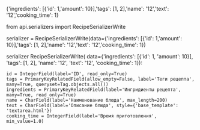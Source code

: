 

{'ingredients': [{'id': 1,'amount': 10}],'tags': [1, 2],'name': '12','text': '12','cooking_time': 1}


from api.serializers import RecipeSerializerWrite

serializer = RecipeSerializerWrite(data={'ingredients': [{'id': 1,'amount': 10}],'tags': [1, 2],'name': '12','text': '12','cooking_time': 1})

serializer
RecipeSerializerWrite(
    data={'ingredients': [{'id': 1, 'amount': 10}], 'tags': [1, 2], 'name': '12', 'text': '12', 'cooking_time': 1}):
    
    id = IntegerField(label='ID', read_only=True)
    tags = PrimaryKeyRelatedField(allow_empty=False, label='Теги рецепта', many=True, queryset=Tag.objects.all())
    ingredients = PrimaryKeyRelatedField(label='Ингридиенты рецепта', many=True, read_only=True)
    name = CharField(label='Наименование блюда', max_length=200)
    text = CharField(label='Описание блюда', style={'base_template': 'textarea.html'})
    cooking_time = IntegerField(label='Время приготовления', min_value=1.0)